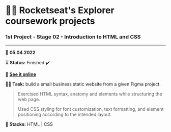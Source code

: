 # 👨‍🚀 Rocketseat's Explorer coursework projects

### 1st Project - Stage 02 - Introduction to HTML and CSS

---

📅 **05.04.2022**

⏳ **Status:** Finished ✔️

🔗 **[See it online](https://bpires.github.io/rocketseat-explorer/project-01/)**

👨‍💻 **Task:** build a small business static website from a given Figma project.

> Exercised HTML syntax, anatomy and elements while structuring the web page.
>
> Used CSS styling for font customization, text formatting, and element positioning according to the intended layout.

🌱 **Stacks:** HTML | CSS
